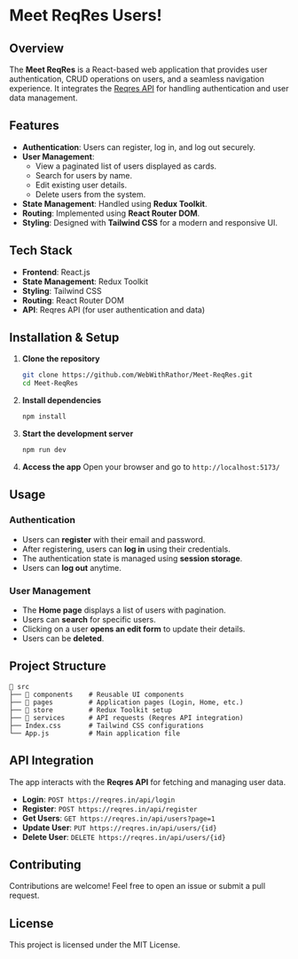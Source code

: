 # Meet ReqRes Users!

## Overview
The **Meet ReqRes** is a React-based web application that provides user authentication, CRUD operations on users, and a seamless navigation experience. It integrates the [Reqres API](https://reqres.in/) for handling authentication and user data management.

## Features
- **Authentication**: Users can register, log in, and log out securely.
- **User Management**:
  - View a paginated list of users displayed as cards.
  - Search for users by name.
  - Edit existing user details.
  - Delete users from the system.
- **State Management**: Handled using **Redux Toolkit**.
- **Routing**: Implemented using **React Router DOM**.
- **Styling**: Designed with **Tailwind CSS** for a modern and responsive UI.

## Tech Stack
- **Frontend**: React.js
- **State Management**: Redux Toolkit
- **Styling**: Tailwind CSS
- **Routing**: React Router DOM
- **API**: Reqres API (for user authentication and data)

## Installation & Setup
1. **Clone the repository**
   ```sh
   git clone https://github.com/WebWithRathor/Meet-ReqRes.git
   cd Meet-ReqRes
   ```

2. **Install dependencies**
   ```sh
   npm install
   ```

3. **Start the development server**
   ```sh
   npm run dev
   ```

4. **Access the app**
   Open your browser and go to `http://localhost:5173/` 

## Usage
### Authentication
- Users can **register** with their email and password.
- After registering, users can **log in** using their credentials.
- The authentication state is managed using **session storage**.
- Users can **log out** anytime.

### User Management
- The **Home page** displays a list of users with pagination.
- Users can **search** for specific users.
- Clicking on a user **opens an edit form** to update their details.
- Users can be **deleted**.

## Project Structure
```
📂 src
├── 📂 components    # Reusable UI components
├── 📂 pages         # Application pages (Login, Home, etc.)
├── 📂 store         # Redux Toolkit setup
├── 📂 services      # API requests (Reqres API integration)
├── Index.css       # Tailwind CSS configurations
└── App.js          # Main application file
```

## API Integration
The app interacts with the **Reqres API** for fetching and managing user data.
- **Login**: `POST https://reqres.in/api/login`
- **Register**: `POST https://reqres.in/api/register`
- **Get Users**: `GET https://reqres.in/api/users?page=1`
- **Update User**: `PUT https://reqres.in/api/users/{id}`
- **Delete User**: `DELETE https://reqres.in/api/users/{id}`

## Contributing
Contributions are welcome! Feel free to open an issue or submit a pull request.

## License
This project is licensed under the MIT License.

